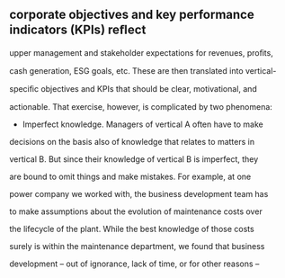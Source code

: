 ## corporate objectives and key performance indicators (KPIs) reﬂect

upper management and stakeholder expectations for revenues, proﬁts,

cash generation, ESG goals, etc. These are then translated into vertical-

speciﬁc objectives and KPIs that should be clear, motivational, and

actionable. That exercise, however, is complicated by two phenomena:

- Imperfect knowledge. Managers of vertical A often have to make

decisions on the basis also of knowledge that relates to matters in

vertical B. But since their knowledge of vertical B is imperfect, they

are bound to omit things and make mistakes. For example, at one

power company we worked with, the business development team has

to make assumptions about the evolution of maintenance costs over

the lifecycle of the plant. While the best knowledge of those costs

surely is within the maintenance department, we found that business

development – out of ignorance, lack of time, or for other reasons –